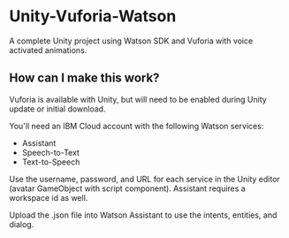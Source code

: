 # Unity-Vuforia-Watson
A complete Unity project using Watson SDK and Vuforia with voice activated animations.

## How can I make this work?

Vuforia is available with Unity, but will need to be enabled during Unity update or initial download.

You'll need an IBM Cloud account with the following Watson services:

* Assistant
* Speech-to-Text
* Text-to-Speech

Use the username, password, and URL for each service in the Unity editor (avatar GameObject with script component). Assistant requires a workspace id as well.

Upload the .json file into Watson Assistant to use the intents, entities, and dialog.

